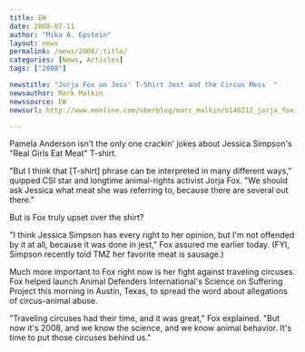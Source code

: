 ```yaml
---
title: EW
date: 2008-07-11
author: "Mika A. Epstein"
layout: news
permalink: /news/2008/:title/
categories: [News, Articles]
tags: ["2008"]

newstitle: "Jorja Fox on Jess' T-Shirt Jest and the Circus Mess  "
newsauthor: Mark Malkin
newssource: EW
newsurl: http://www.eonline.com/uberblog/marc_malkin/b146212_jorja_fox_on_jess_t-shirt_jest_circus.html

---
```


Pamela Anderson isn't the only one crackin' jokes about Jessica Simpson's "Real Girls Eat Meat" T-shirt.

"But I think that [T-shirt] phrase can be interpreted in many different ways," quipped CSI star and longtime animal-rights activist Jorja Fox. "We should ask Jessica what meat she was referring to, because there are several out there."

But is Fox truly upset over the shirt?

"I think Jessica Simpson has every right to her opinion, but I'm not offended by it at all, because it was done in jest," Fox assured me earlier today. (FYI, Simpson recently told TMZ her favorite meat is sausage.)

Much more important to Fox right now is her fight against traveling circuses. Fox helped launch Animal Defenders International's Science on Suffering Project this morning in Austin, Texas, to spread the word about allegations of circus-animal abuse.

"Traveling circuses had their time, and it was great," Fox explained. "But now it's 2008, and we know the science, and we know animal behavior. It's time to put those circuses behind us."
